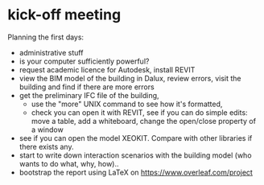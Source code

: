 # kick-off meeting

Planning the first days:

- administrative stuff
- is your computer sufficiently powerful?
- request academic licence for Autodesk, install REVIT
- view the BIM model of the building in Dalux, review errors, visit the building and find if there are more errors 
- get the preliminary IFC file of the building, 
  - use the "more" UNIX command to see how it's formatted, 
  - check you can open it with REVIT, see if you can do simple edits: move a table, add a whiteboard, change the open/close property of a
window
- see if you can open the model XEOKIT. Compare with other libraries if there exists any.
- start to write down interaction scenarios with the building model (who wants to do what, why, how)..
- bootstrap the report using LaTeX on https://www.overleaf.com/project
